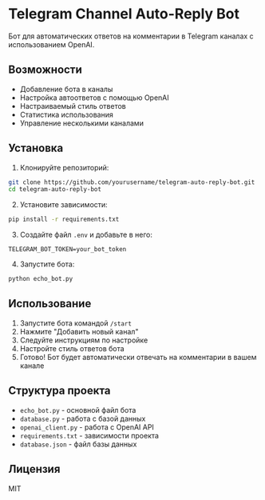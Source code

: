 # Telegram Channel Auto-Reply Bot

Бот для автоматических ответов на комментарии в Telegram каналах с использованием OpenAI.

## Возможности

- Добавление бота в каналы
- Настройка автоответов с помощью OpenAI
- Настраиваемый стиль ответов
- Статистика использования
- Управление несколькими каналами

## Установка

1. Клонируйте репозиторий:
```bash
git clone https://github.com/yourusername/telegram-auto-reply-bot.git
cd telegram-auto-reply-bot
```

2. Установите зависимости:
```bash
pip install -r requirements.txt
```

3. Создайте файл `.env` и добавьте в него:
```
TELEGRAM_BOT_TOKEN=your_bot_token
```

4. Запустите бота:
```bash
python echo_bot.py
```

## Использование

1. Запустите бота командой `/start`
2. Нажмите "Добавить новый канал"
3. Следуйте инструкциям по настройке
4. Настройте стиль ответов бота
5. Готово! Бот будет автоматически отвечать на комментарии в вашем канале

## Структура проекта

- `echo_bot.py` - основной файл бота
- `database.py` - работа с базой данных
- `openai_client.py` - работа с OpenAI API
- `requirements.txt` - зависимости проекта
- `database.json` - файл базы данных

## Лицензия

MIT 